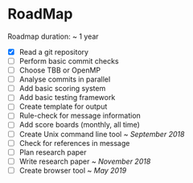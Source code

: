 RoadMap
===

Roadmap duration: ~ 1 year

- [x] Read a git repository
- [ ] Perform basic commit checks
- [ ] Choose TBB or OpenMP
- [ ] Analyse commits in parallel
- [ ] Add basic scoring system
- [ ] Add basic testing framework
- [ ] Create template for output
- [ ] Rule-check for message information
- [ ] Add score boards (monthly, all time)
- [ ] Create Unix command line tool ~ *September 2018*
- [ ] Check for references in message
- [ ] Plan research paper
- [ ] Write research paper ~ *November 2018*
- [ ] Create browser tool ~ *May 2019*